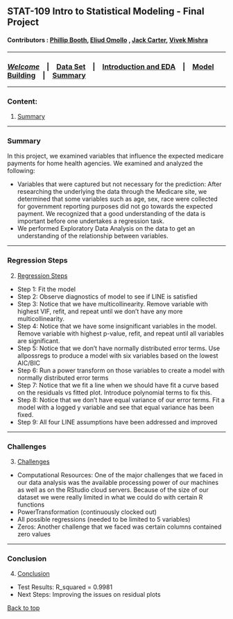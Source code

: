 
## STAT-109 Intro to Statistical Modeling - Final Project
#### Contributors : [Phillip Booth](mailto:phillip.booth2015@gmail.com), [Eliud Omollo](woordy2000@gmail.com) , [Jack Carter](jcarter2014@gmail.com), [Vivek Mishra](mailto:iblpvivek@icloud.com)
<HR>

### [**_Welcome_**](readme.md)&emsp;|&emsp;[Data Set](data-set.md)&emsp;|&emsp;[Introduction and EDA](eda.md)&emsp;|&emsp;[Model Building](model-building.md)&emsp;|&emsp;[Summary](summary.md)
<HR>

### Content:
1. [Summary](#summary)


<HR>

### Summary

In this project, we examined variables that influence the expected medicare payments for home health agencies. We examined and analyzed the following:

  <ul>
    <li>Variables that were captured but not necessary for the prediction:
     After researching the underlying the data through the Medicare site, we determined that some variables such as age, sex, race were         collected for government reporting purposes did not go towards the expected payment. We recognized that a good understanding of the       data is important before one undertakes a regression task.
  </li>  
    <li>We performed Exploratory Data Analysis on the data to get an understanding of the relationship between variables.</li>   
  </ul>
<HR>
 
 ### Regression Steps
  
2. [Regression Steps](#regression-steps)

 <ul>  
    <li>Step 1: Fit the model</li>
    <li>Step 2: Observe diagnostics of model to see if LINE is satisfied</li> 
    <li>Step 3: Notice that we have multicollinearity. Remove variable with highest VIF, refit, and repeat until we don’t have any more multicollinearity.</li>
  <li>Step 4: Notice that we have some insignificant variables in the model. Remove variable with highest p-value, refit, and repeat until all variables are significant.</li>
  <li>Step 5: Notice that we don’t have normally distributed error terms. Use allpossregs to produce a model with six variables based on the lowest AIC/BIC</li>
    <li>Step 6: Run a power transform on those variables to create a model with normally distributed error terms</li>
  <li>Step 7: Notice that we fit a line when we should have fit a curve based on the residuals vs fitted plot. Introduce polynomial terms to fix this.</li>
  <li>Step 8: Notice that we don’t have equal variance of our error terms. Fit a model with a logged y variable and see that equal variance has been fixed.</li>
  <li>Step 9: All four LINE assumptions have been addressed and improved</li>   
  </ul>
<HR>
 
 ### Challenges
3. [Challenges](#challenges)
  <ul> 
    <li>Computational Resources: One of the major challenges that we faced in our data analysis was the available processing power of our machines as well as on the RStudio cloud servers. Because of the size of our dataset we were really limited in what we could do with certain R functions</li> 
  <li>PowerTransformation (continuously clocked out)</li>
  <li>All possible regressions (needed to be limited to 5 variables)</li>
   <li>Zeros: Another challenge that we faced was certain columns contained zero values</li>
  </ul>
<HR>
  
  ### Conclusion
4. [Conclusion](#conclusion)
  <ul> 
    <li>Test Results: R_squared = 0.9981</li> 
    <li>Next Steps: Improving the issues on residual plots</li>
  </ul>
  
[Back to top](#content)
